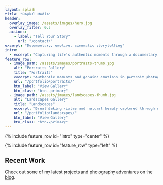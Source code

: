 ```yaml
---
layout: splash
title: "Baykal Media"
header:
  overlay_image: /assets/images/hero.jpg
  overlay_filter: 0.3
  actions:
    - label: "Tell Your Story"
      url: "/contact/"
excerpt: "Documentary, emotive, cinematic storytelling"
intro: 
  - excerpt: "Capturing life's authentic moments through a documentary lens with cinematic flair."
feature_row:
  - image_path: /assets/images/portraits-thumb.jpg
    alt: "Portraits Gallery"
    title: "Portraits"
    excerpt: "Authentic moments and genuine emotions in portrait photography."
    url: "/portfolio/portraits/"
    btn_label: "View Gallery"
    btn_class: "btn--primary"
  - image_path: /assets/images/landscapes-thumb.jpg
    alt: "Landscapes Gallery"
    title: "Landscapes"
    excerpt: "Breathtaking vistas and natural beauty captured through my lens."
    url: "/portfolio/landscapes/"
    btn_label: "View Gallery"
    btn_class: "btn--primary"
---
```


{% include feature_row id="intro" type="center" %}

{% include feature_row id="feature_row" type="left" %}

## Recent Work

Check out some of my latest projects and photography adventures on the [blog](/blog/).